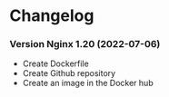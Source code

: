 Changelog
=========

### Version Nginx 1.20 (2022-07-06)
* Create Dockerfile
* Create Github repository
* Create an image in the Docker hub